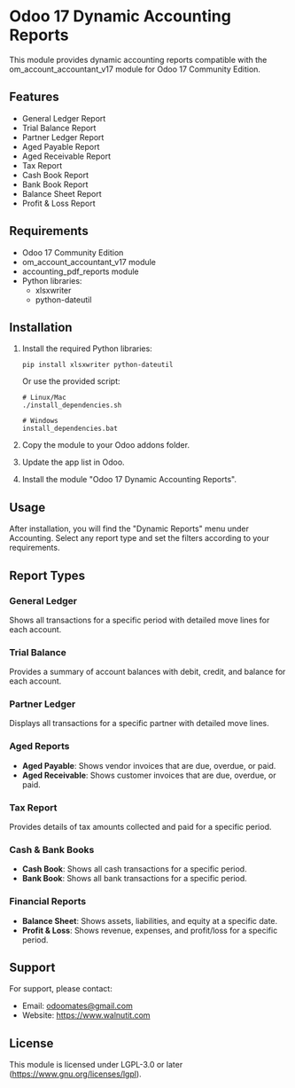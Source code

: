 # Odoo 17 Dynamic Accounting Reports

This module provides dynamic accounting reports compatible with the om_account_accountant_v17 module for Odoo 17 Community Edition.

## Features

- General Ledger Report
- Trial Balance Report
- Partner Ledger Report
- Aged Payable Report
- Aged Receivable Report
- Tax Report
- Cash Book Report
- Bank Book Report
- Balance Sheet Report
- Profit & Loss Report

## Requirements

- Odoo 17 Community Edition
- om_account_accountant_v17 module
- accounting_pdf_reports module
- Python libraries:
  - xlsxwriter
  - python-dateutil

## Installation

1. Install the required Python libraries:
   ```
   pip install xlsxwriter python-dateutil
   ```
   Or use the provided script:
   ```
   # Linux/Mac
   ./install_dependencies.sh
   
   # Windows
   install_dependencies.bat
   ```

2. Copy the module to your Odoo addons folder.

3. Update the app list in Odoo.

4. Install the module "Odoo 17 Dynamic Accounting Reports".

## Usage

After installation, you will find the "Dynamic Reports" menu under Accounting. Select any report type and set the filters according to your requirements.

## Report Types

### General Ledger

Shows all transactions for a specific period with detailed move lines for each account.

### Trial Balance

Provides a summary of account balances with debit, credit, and balance for each account.

### Partner Ledger

Displays all transactions for a specific partner with detailed move lines.

### Aged Reports

- **Aged Payable**: Shows vendor invoices that are due, overdue, or paid.
- **Aged Receivable**: Shows customer invoices that are due, overdue, or paid.

### Tax Report

Provides details of tax amounts collected and paid for a specific period.

### Cash & Bank Books

- **Cash Book**: Shows all cash transactions for a specific period.
- **Bank Book**: Shows all bank transactions for a specific period.

### Financial Reports

- **Balance Sheet**: Shows assets, liabilities, and equity at a specific date.
- **Profit & Loss**: Shows revenue, expenses, and profit/loss for a specific period.

## Support

For support, please contact:
- Email: odoomates@gmail.com
- Website: https://www.walnutit.com

## License

This module is licensed under LGPL-3.0 or later (https://www.gnu.org/licenses/lgpl).
